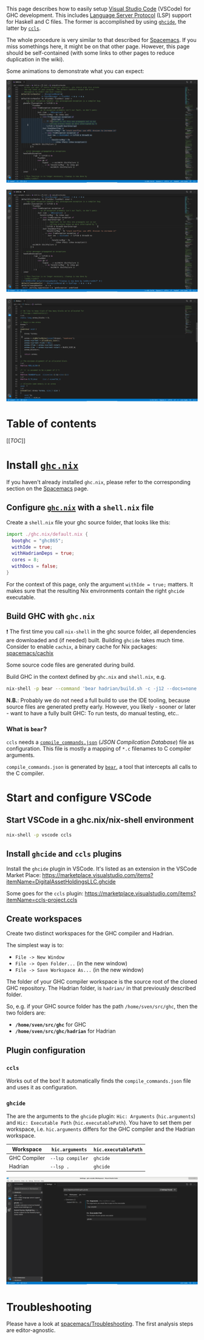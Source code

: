 This page describes how to easily setup [Visual Studio Code](https://code.visualstudio.com/) (VSCode) for GHC development. This includes [Language Server Protocol](https://microsoft.github.io/language-server-protocol/) (LSP) support for Haskell and C files. The former is accomplished by using [`ghcide`](https://github.com/digital-asset/ghcide), the latter by [`ccls`](https://github.com/MaskRay/ccls).

The whole procedure is very similar to that described for [Spacemacs](spacemacs). If you miss somethings here, it might be on that other page. However, this page should be self-contained (with some links to other pages to reduce duplication in the wiki).

Some animations to demonstrate what you can expect:

![Haskell - Hover](uploads/8d364182c4feec961cbbf0eeb7a4e2ca/peek_vscode_haskell_hover.gif)

![Haskell - Quickfix](uploads/49faab281021bcc257e9ba490df8cccc/peek_vscode_haskell_quickfix.gif) 

![C - Hover & Error](uploads/160b19edec2d0b40789afd23f65e1cb4/peek_vscode_c_hover_error.gif)


# Table of contents
[[_TOC_]]

# Install [`ghc.nix`](https://github.com/alpmestan/ghc.nix)

If you haven't already installed `ghc.nix`, please refer to the corresponding section on the [Spacemacs](spacemacs#ghcnix) page.

## Configure [`ghc.nix`](https://github.com/alpmestan/ghc.nix) with a `shell.nix` file

Create a `shell.nix` file your ghc source folder, that looks like this:

```nix
import ./ghc.nix/default.nix {
  bootghc = "ghc865";
  withIde = true;
  withHadrianDeps = true;
  cores = 8;
  withDocs = false;
}
```

For the context of this page, only the argument `withIde = true;` matters. It makes sure that the resulting Nix environments contain the right `ghcide` executable.

## Build GHC with `ghc.nix`

:exclamation: The first time you call `nix-shell` in the ghc source folder, all dependencies are downloaded and (if needed) built. Building `ghcide` takes much time. Consider to enable `cachix`, a binary cache for Nix packages: [spacemacs/cachix](spacemacs#cachix)

Some source code files are generated during build.

Build GHC in the context defined by `ghc.nix` and `shell.nix`, e.g.
```bash
nix-shell -p bear --command 'bear hadrian/build.sh -c -j12 --docs=none --flavour=Devel2'
```

**N.B.**: Probably we do not need a full build to use the IDE tooling, because source files are generated pretty early. However, you likely - sooner or later - want to have a fully built GHC: To run tests, do manual testing, etc..

### What is `bear`?

`ccls` needs a [`compile_commands.json`](https://clang.llvm.org/docs/JSONCompilationDatabase.html) (*JSON Compilcation Database*) file as configuration. This file is mostly a mapping of `*.c` filenames to C compiler arguments.

`compile_commands.json` is generated by [`bear`](https://github.com/rizsotto/Bear), a tool that intercepts all calls to the C compiler.

# Start and configure VSCode
## Start VSCode in a ghc.nix/nix-shell environment

```bash
nix-shell -p vscode ccls
```

## Install `ghcide` and `ccls` plugins
Install the `ghcide` plugin in VSCode. It's listed as an extension in the VSCode Market Place: https://marketplace.visualstudio.com/items?itemName=DigitalAssetHoldingsLLC.ghcide

Some goes for the `ccls` plugin: https://marketplace.visualstudio.com/items?itemName=ccls-project.ccls

## Create workspaces

Create two distinct workspaces for the GHC compiler and Hadrian.

The simplest way is to:
- `File -> New Window`
- `File -> Open Folder...` (in the new window)
- `File -> Save Workspace As...` (in the new window)

The folder of your GHC compiler workspace is the source root of the cloned GHC repository. The Hadrian folder, is `hadrian/` in that previously described folder.

So, e.g. if your GHC source folder has the path `/home/sven/src/ghc`, then the two folders are:
- **`/home/sven/src/ghc`** for GHC
- **`/home/sven/src/ghc/hadrian`** for Hadrian

## Plugin configuration

### `ccls`

Works out of the box! It automatically finds the `compile_commands.json` file and uses it as configuration.

### `ghcide`

The are the arguments to the `ghcide` plugin: `Hic: Arguments` (`hic.arguments`) and `Hic: Executable Path` (`hic.executablePath`).
You have to set them per workspace, i.e. `hic.arguments` differs for the GHC compiler and the Hadrian workspace.

| Workspace    | `hic.arguments`  | `hic.executablePath` |
|--------------|------------------|----------------------|
| GHC Compiler | `--lsp compiler` | `ghcide`             |
| Hadrian      | `--lsp .`        | `ghcide`             |

![vscode_ghcide_config_compiler](uploads/444828858073add12000ae9f524eb041/vscode_ghcide_config_compiler.png)

# Troubleshooting

Please have a look at [spacemacs/Troubleshooting](spacemacs#troubleshooting). The first analysis steps are editor-agnostic.